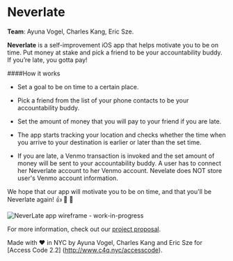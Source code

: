 # Neverlate


**Team**: Ayuna Vogel, Charles Kang, Eric Sze. 


**Neverlate** is a self-improvement iOS app that helps motivate you to be on time. Put money at stake and pick a friend to be your accountability buddy. If you’re late, you gotta pay!  
 

####How it works 

* Set a goal to be on time to a certain place. 

* Pick a friend from the list of your phone contacts to be your accountability buddy. 

* Set the amount of money that you will pay to your friend if you are late. 

* The app starts tracking your location and checks whether the time when you arrive to your destination is earlier or later than the set time. 

* If you are late, a Venmo transaction is invoked and the set amount of money will be sent to your accountability buddy. A user has to connect her Neverlate account to her Venmo account. Nevelate does NOT store user's Venmo account information. 

We hope that our app will motivate you to be on time, and that you'll be Neverlate again! 👍 👏 🎉

![NeverLate app wireframe - work-in-progress](https://cloud.githubusercontent.com/assets/12476189/11171415/c77b5e74-8bbd-11e5-96a8-184a56650708.png)

For more information, check out our [project proposal](https://github.com/ayunav/NeverLateApp/blob/master/NeverLateProjectProposal.md).


Made with ♥ ️in NYC by Ayuna Vogel, Charles Kang and Eric Sze for [Access Code 2.2] (http://www.c4q.nyc/accesscode).




